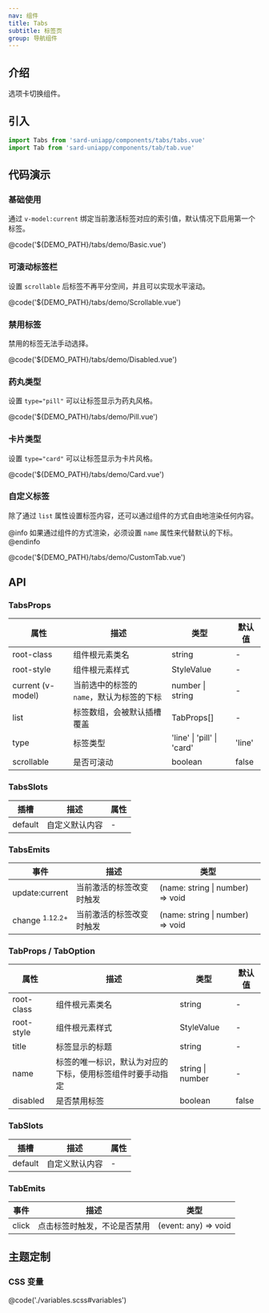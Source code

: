 ```yaml
---
nav: 组件
title: Tabs
subtitle: 标签页
group: 导航组件
---
```


## 介绍

选项卡切换组件。

## 引入

```ts
import Tabs from 'sard-uniapp/components/tabs/tabs.vue'
import Tab from 'sard-uniapp/components/tab/tab.vue'
```

## 代码演示

### 基础使用

通过 `v-model:current` 绑定当前激活标签对应的索引值，默认情况下启用第一个标签。

@code('${DEMO_PATH}/tabs/demo/Basic.vue')

### 可滚动标签栏

设置 `scrollable` 后标签不再平分空间，并且可以实现水平滚动。

@code('${DEMO_PATH}/tabs/demo/Scrollable.vue')

### 禁用标签

禁用的标签无法手动选择。

@code('${DEMO_PATH}/tabs/demo/Disabled.vue')

### 药丸类型

设置 `type="pill"` 可以让标签显示为药丸风格。

@code('${DEMO_PATH}/tabs/demo/Pill.vue')

### 卡片类型

设置 `type="card"` 可以让标签显示为卡片风格。

@code('${DEMO_PATH}/tabs/demo/Card.vue')

### 自定义标签

除了通过 `list` 属性设置标签内容，还可以通过组件的方式自由地渲染任何内容。

@info
如果通过组件的方式渲染，必须设置 `name` 属性来代替默认的下标。
@endinfo

@code('${DEMO_PATH}/tabs/demo/CustomTab.vue')

## API

### TabsProps

| 属性              | 描述                                      | 类型                       | 默认值 |
| ----------------- | ----------------------------------------- | -------------------------- | ------ |
| root-class        | 组件根元素类名                            | string                     | -      |
| root-style        | 组件根元素样式                            | StyleValue                 | -      |
| current (v-model) | 当前选中的标签的 `name`，默认为标签的下标 | number \| string           | -      |
| list              | 标签数组，会被默认插槽覆盖                | TabProps[]                 | -      |
| type              | 标签类型                                  | 'line' \| 'pill' \| 'card' | 'line' |
| scrollable        | 是否可滚动                                | boolean                    | false  |

### TabsSlots

| 插槽    | 描述           | 属性 |
| ------- | -------------- | ---- |
| default | 自定义默认内容 | -    |

### TabsEmits

| 事件                      | 描述                     | 类型                             |
| ------------------------- | ------------------------ | -------------------------------- |
| update:current            | 当前激活的标签改变时触发 | (name: string \| number) => void |
| change <sup>1.12.2+</sup> | 当前激活的标签改变时触发 | (name: string \| number) => void |

### TabProps / TabOption

| 属性       | 描述                                                       | 类型             | 默认值 |
| ---------- | ---------------------------------------------------------- | ---------------- | ------ |
| root-class | 组件根元素类名                                             | string           | -      |
| root-style | 组件根元素样式                                             | StyleValue       | -      |
| title      | 标签显示的标题                                             | string           | -      |
| name       | 标签的唯一标识，默认为对应的下标，使用标签组件时要手动指定 | string \| number | -      |
| disabled   | 是否禁用标签                                               | boolean          | false  |

### TabSlots

| 插槽    | 描述           | 属性 |
| ------- | -------------- | ---- |
| default | 自定义默认内容 | -    |

### TabEmits

| 事件  | 描述                         | 类型                 |
| ----- | ---------------------------- | -------------------- |
| click | 点击标签时触发，不论是否禁用 | (event: any) => void |

## 主题定制

### CSS 变量

@code('./variables.scss#variables')
